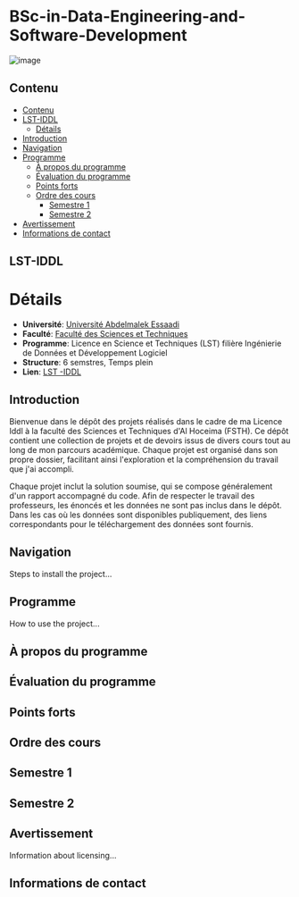 # BSc-in-Data-Engineering-and-Software-Development
![image](https://github.com/almasstudyjourney/BSc-in-Data-Engineering-and-Software-Development/blob/main/Banner.png)

## Contenu
- [Contenu](#Table_des_matières)
- [LST-IDDL](#LST_en_Ingénierie_de_données_et_développement_logiciel)
   - [Détails](#Détails)
- [Introduction](#Introduction)
- [Navigation](#navigation)
- [Programme](#Programme)
   - [À propos du programme](#à-propos-du-programme)
   - [Évaluation du programme](#évaluation-du-programme)
   - [Points forts](#points-forts)
   - [Ordre des cours](#ordre-des-cours)
      - [Semestre 1](#année-1)
      - [Semestre 2](#année-2)
- [Avertissement](#avertissement)
- [Informations de contact](#informations-de-contact)

## LST-IDDL
# Détails 
* **Université**: [Université Abdelmalek Essaadi](https://www.uae.ac.ma/)
* **Faculté**: [Faculté des Sciences et Techniques](https://fsth.ma/)
* **Programme**: Licence en Science et Techniques (LST) filière Ingénierie de Données et Développement Logiciel
* **Structure**: 6 semstres, Temps plein
* **Lien**: [LST -IDDL](https://fsth.ma/upload/docs/22/Depliant-iddl.pdf)
  
## Introduction
Bienvenue dans le dépôt des projets réalisés dans le cadre de ma Licence Iddl à la faculté des Sciences et Techniques d'Al Hoceima (FSTH). Ce dépôt contient une collection de projets et de devoirs issus de divers cours tout au long de mon parcours académique. Chaque projet est organisé dans son propre dossier, facilitant ainsi l'exploration et la compréhension du travail que j'ai accompli.

Chaque projet inclut la solution soumise, qui se compose généralement d'un rapport accompagné du code. Afin de respecter le travail des professeurs, les énoncés et les données ne sont pas inclus dans le dépôt. Dans les cas où les données sont disponibles publiquement, des liens correspondants pour le téléchargement des données sont fournis.

## Navigation
Steps to install the project...

## Programme
How to use the project...
## À propos du programme
## Évaluation du programme
## Points forts
## Ordre des cours
## Semestre 1
## Semestre 2

## Avertissement
Information about licensing...
## Informations de contact
